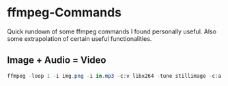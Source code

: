 # ffmpeg-Commands
Quick rundown of some ffmpeg commands I found personally useful. Also some extrapolation of certain useful functionalities.


## Image + Audio = Video
```powershell
ffmpeg -loop 1 -i img.png -i in.mp3 -c:v libx264 -tune stillimage -c:a aac -b:a 192k -pix_fmt yuv420p -shortest out.mp4
```
